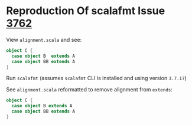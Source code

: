 # Reproduction Of scalafmt Issue [3762](https://github.com/scalameta/scalafmt/issues/3762)

View `alignment.scala` and see:

```scala
object C {
  case object B  extends A
  case object BB extends A
}
```

Run `scalafmt` (assumes `scalafmt` CLI is installed and using version `3.7.17`)

See `alignment.scala` reformatted to remove alignment from `extends`:

```scala
object C {
  case object B extends A
  case object BB extends A
}
```